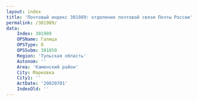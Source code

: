 ```yaml
---
layout: index
title: 'Почтовый индекс 301989: отделение почтовой связи Почты России'
permalink: /301989/
data:
    Index: 301989
    OPSName: Галица
    OPSType: О
    OPSSubm: 301859
    Region: 'Тульская область'
    Autonom: ''
    Area: 'Каменский район'
    City: Марковка
    City1: ''
    ActDate: '20020701'
    IndexOld: ''
---
```

